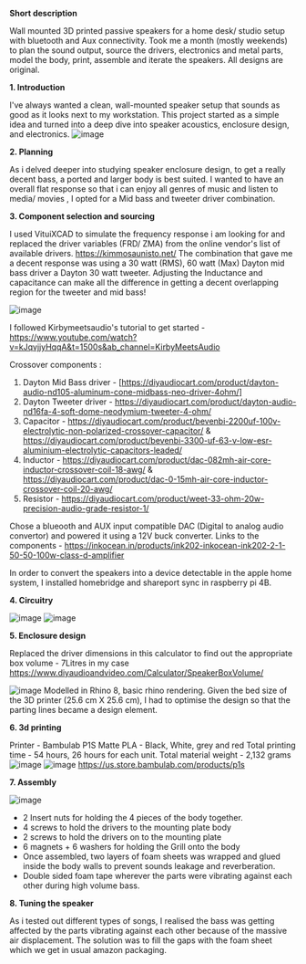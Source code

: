 **Short description**

Wall mounted 3D printed passive speakers for a home desk/ studio setup with bluetooth and Aux connectivity. Took me a month (mostly weekends) to plan the sound output, source the drivers, electronics and metal parts, model the body, print, assemble and iterate the speakers.
All designs are original.

**1. Introduction**

I've always wanted a clean, wall-mounted speaker setup that sounds as good as it looks next to my workstation. This project started as a simple idea and turned into a deep dive into speaker acoustics, enclosure design, and electronics.
![image](https://github.com/user-attachments/assets/f0f38e97-aa82-43ea-9967-929a373306f0)

**2. Planning**

As i delved deeper into studying speaker enclosure design, to get a really decent bass, a ported and larger body is best suited.
I wanted to have an overall flat response so that i can enjoy all genres of music and listen to media/ movies , I opted for a Mid bass and tweeter driver combination.

**3. Component selection and sourcing**

I used VituiXCAD to simulate the frequency response i am looking for and replaced the driver variables (FRD/ ZMA) from the online vendor's list of available drivers. https://kimmosaunisto.net/
The combination that gave me a decent response was using a 30 watt (RMS), 60 watt (Max) Dayton mid bass driver a Dayton 30 watt tweeter.
Adjusting the Inductance and capacitance can make all the difference in getting a decent overlapping region for the tweeter and mid bass!

![image](https://github.com/user-attachments/assets/d14399c6-adc9-46e0-8d69-e0bb43710556)

I followed Kirbymeetsaudio's tutorial to get started - https://www.youtube.com/watch?v=kJqvjjyHqqA&t=1500s&ab_channel=KirbyMeetsAudio

Crossover components :
1. Dayton Mid Bass driver - [https://diyaudiocart.com/product/dayton-audio-nd105-aluminum-cone-midbass-neo-driver-4ohm/]
2. Dayton Tweeter driver - https://diyaudiocart.com/product/dayton-audio-nd16fa-4-soft-dome-neodymium-tweeter-4-ohm/
3. Capacitor - https://diyaudiocart.com/product/bevenbi-2200uf-100v-electrolytic-non-polarized-crossover-capacitor/ & https://diyaudiocart.com/product/bevenbi-3300-uf-63-v-low-esr-aluminium-electrolytic-capacitors-leaded/
4. Inductor - https://diyaudiocart.com/product/dac-082mh-air-core-inductor-crossover-coil-18-awg/ & https://diyaudiocart.com/product/dac-0-15mh-air-core-inductor-crossover-coil-20-awg/
5. Resistor - https://diyaudiocart.com/product/weet-33-ohm-20w-precision-audio-grade-resistor-1/

Chose a blueooth and AUX input compatible DAC (Digital to analog audio convertor) and powered it using a 12V buck converter. Links to the components - https://inkocean.in/products/ink202-inkocean-ink202-2-1-50-50-100w-class-d-amplifier

In order to convert the speakers into a device detectable in the apple home system, I installed homebridge and shareport sync in raspberry pi 4B.

**4. Circuitry**

![image](https://github.com/user-attachments/assets/ae5ac245-f4b7-4c69-a3e8-415df1c5dd6b)
![image](https://github.com/user-attachments/assets/65c9b127-8523-4102-b574-f9076fdab16b)

**5. Enclosure design**

Replaced the driver dimensions in this calculator to find out the appropriate box volume - 7Litres in my case
https://www.diyaudioandvideo.com/Calculator/SpeakerBoxVolume/

![image](https://github.com/user-attachments/assets/f33bebe2-94ef-44a0-b9ef-2ac1af19d314)
Modelled in Rhino 8, basic rhino rendering.
Given the bed size of the 3D printer (25.6 cm X 25.6 cm), I had to optimise the design so that the parting lines became a design element. 

**6. 3d printing**

Printer - Bambulab P1S
Matte PLA - Black, White, grey and red
Total printing time - 54 hours, 26 hours for each unit.
Total material weight - 2,132 grams
![image](https://github.com/user-attachments/assets/ca294124-ab2a-4276-84ef-dffffb6594ee)
![image](https://github.com/user-attachments/assets/a1a7e858-0654-4b1c-9fd4-8d25fdb75e7a)
https://us.store.bambulab.com/products/p1s

**7. Assembly**

![image](https://github.com/user-attachments/assets/11c45249-71fc-4b39-acb5-cb6d954bcb88)

- 2 Insert nuts for holding the 4 pieces of the body together.
- 4 screws to hold the drivers to the mounting plate body
- 2 screws to hold the drivers on to the mounting plate
- 6 magnets + 6 washers for holding the Grill onto the body
- Once assembled, two layers of foam sheets was wrapped and glued inside the body walls to prevent sounds leakage and reverberation.
- Double sided foam tape wherever the parts were vibrating against each other during high volume bass.

**8. Tuning the speaker**

As i tested out different types of songs, I realised the bass was getting affected by the parts vibrating against each other because of the massive air displacement. The solution was to fill the gaps with the foam sheet which we get in usual amazon packaging.

